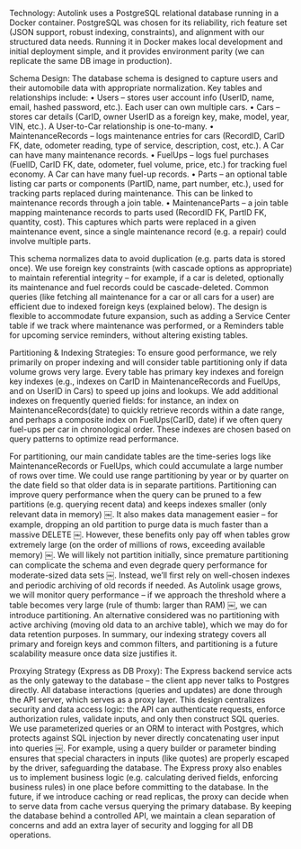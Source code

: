 Technology: Autolink uses a PostgreSQL relational database running in a Docker container. PostgreSQL was chosen for its reliability, rich feature set (JSON support, robust indexing, constraints), and alignment with our structured data needs. Running it in Docker makes local development and initial deployment simple, and it provides environment parity (we can replicate the same DB image in production).

Schema Design: The database schema is designed to capture users and their automobile data with appropriate normalization. Key tables and relationships include:
	•	Users – stores user account info (UserID, name, email, hashed password, etc.). Each user can own multiple cars.
	•	Cars – stores car details (CarID, owner UserID as a foreign key, make, model, year, VIN, etc.). A User-to-Car relationship is one-to-many.
	•	MaintenanceRecords – logs maintenance entries for cars (RecordID, CarID FK, date, odometer reading, type of service, description, cost, etc.). A Car can have many maintenance records.
	•	FuelUps – logs fuel purchases (FuelID, CarID FK, date, odometer, fuel volume, price, etc.) for tracking fuel economy. A Car can have many fuel-up records.
	•	Parts – an optional table listing car parts or components (PartID, name, part number, etc.), used for tracking parts replaced during maintenance. This can be linked to maintenance records through a join table.
	•	MaintenanceParts – a join table mapping maintenance records to parts used (RecordID FK, PartID FK, quantity, cost). This captures which parts were replaced in a given maintenance event, since a single maintenance record (e.g. a repair) could involve multiple parts.

This schema normalizes data to avoid duplication (e.g. parts data is stored once). We use foreign key constraints (with cascade options as appropriate) to maintain referential integrity – for example, if a car is deleted, optionally its maintenance and fuel records could be cascade-deleted. Common queries (like fetching all maintenance for a car or all cars for a user) are efficient due to indexed foreign keys (explained below). The design is flexible to accommodate future expansion, such as adding a Service Center table if we track where maintenance was performed, or a Reminders table for upcoming service reminders, without altering existing tables.

Partitioning & Indexing Strategies: To ensure good performance, we rely primarily on proper indexing and will consider table partitioning only if data volume grows very large. Every table has primary key indexes and foreign key indexes (e.g., indexes on CarID in MaintenanceRecords and FuelUps, and on UserID in Cars) to speed up joins and lookups. We add additional indexes on frequently queried fields: for instance, an index on MaintenanceRecords(date) to quickly retrieve records within a date range, and perhaps a composite index on FuelUps(CarID, date) if we often query fuel-ups per car in chronological order. These indexes are chosen based on query patterns to optimize read performance.

For partitioning, our main candidate tables are the time-series logs like MaintenanceRecords or FuelUps, which could accumulate a large number of rows over time. We could use range partitioning by year or by quarter on the date field so that older data is in separate partitions. Partitioning can improve query performance when the query can be pruned to a few partitions (e.g. querying recent data) and keeps indexes smaller (only relevant data in memory) ￼. It also makes data management easier – for example, dropping an old partition to purge data is much faster than a massive DELETE ￼. However, these benefits only pay off when tables grow extremely large (on the order of millions of rows, exceeding available memory) ￼. We will likely not partition initially, since premature partitioning can complicate the schema and even degrade query performance for moderate-sized data sets ￼. Instead, we’ll first rely on well-chosen indexes and periodic archiving of old records if needed. As Autolink usage grows, we will monitor query performance – if we approach the threshold where a table becomes very large (rule of thumb: larger than RAM) ￼, we can introduce partitioning. An alternative considered was no partitioning with active archiving (moving old data to an archive table), which we may do for data retention purposes. In summary, our indexing strategy covers all primary and foreign keys and common filters, and partitioning is a future scalability measure once data size justifies it.

Proxying Strategy (Express as DB Proxy): The Express backend service acts as the only gateway to the database – the client app never talks to Postgres directly. All database interactions (queries and updates) are done through the API server, which serves as a proxy layer. This design centralizes security and data access logic: the API can authenticate requests, enforce authorization rules, validate inputs, and only then construct SQL queries. We use parameterized queries or an ORM to interact with Postgres, which protects against SQL injection by never directly concatenating user input into queries ￼. For example, using a query builder or parameter binding ensures that special characters in inputs (like quotes) are properly escaped by the driver, safeguarding the database. The Express proxy also enables us to implement business logic (e.g. calculating derived fields, enforcing business rules) in one place before committing to the database. In the future, if we introduce caching or read replicas, the proxy can decide when to serve data from cache versus querying the primary database. By keeping the database behind a controlled API, we maintain a clean separation of concerns and add an extra layer of security and logging for all DB operations.